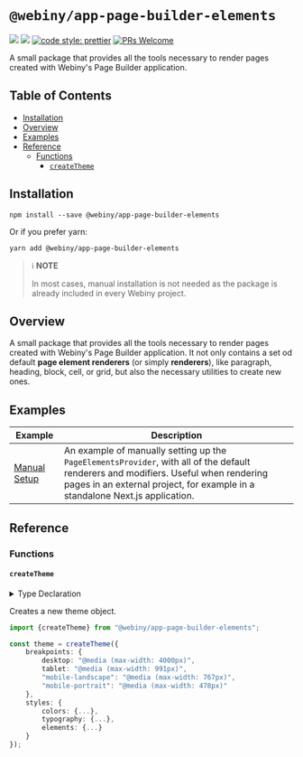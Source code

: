 # `@webiny/app-page-builder-elements`

[![](https://img.shields.io/npm/dw/@webiny/app-page-builder-elements.svg)](https://www.npmjs.com/package/@webiny/app-page-builder-elements)
[![](https://img.shields.io/npm/v/@webiny/app-page-builder-elements.svg)](https://www.npmjs.com/package/@webiny/app-page-builder-elements)
[![code style: prettier](https://img.shields.io/badge/code_style-prettier-ff69b4.svg?style=flat-square)](https://github.com/prettier/prettier)
[![PRs Welcome](https://img.shields.io/badge/PRs-welcome-brightgreen.svg?style=flat-square)](http://makeapullrequest.com)

A small package that provides all the tools necessary to render pages created with Webiny's Page Builder application.

## Table of Contents

- [Installation](#installation)
- [Overview](#overview)
- [Examples](#examples)
- [Reference](#reference)
    - [Functions](#functions)
        - [`createTheme`](#createTheme)

## Installation

```
npm install --save @webiny/app-page-builder-elements
```

Or if you prefer yarn:

```
yarn add @webiny/app-page-builder-elements
```

> ℹ️ **NOTE**
>
> In most cases, manual installation is not needed as the package is already included in every Webiny project.

## Overview

A small package that provides all the tools necessary to render pages created with Webiny's Page Builder application. It
not only contains a set od default **page element renderers** (or simply **renderers**), like paragraph, heading, block,
cell, or grid, but also the necessary utilities to create new ones.

## Examples

| Example                                        | Description                                                                                                                                                                                                         |
|------------------------------------------------|---------------------------------------------------------------------------------------------------------------------------------------------------------------------------------------------------------------------|
| [Manual Setup](./docs/examples/manualSetup.md) | An example of manually setting up the `PageElementsProvider`, with all of the default renderers and modifiers. Useful when rendering pages in an external project, for example in a standalone Next.js application. |

## Reference

### Functions

#### `createTheme`

<details>
<summary>Type Declaration</summary>
<p>

```ts
export declare const createTheme: (theme: Theme) => Theme;
```

</p>
</details>

Creates a new theme object.

```ts
import {createTheme} from "@webiny/app-page-builder-elements";

const theme = createTheme({
    breakpoints: {
        desktop: "@media (max-width: 4000px)",
        tablet: "@media (max-width: 991px)",
        "mobile-landscape": "@media (max-width: 767px)",
        "mobile-portrait": "@media (max-width: 478px)"
    },
    styles: {
        colors: {...},
        typography: {...},
        elements: {...}
    }
});
```